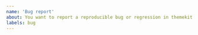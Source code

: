```yaml
---
name: 'Bug report'
about: You want to report a reproducible bug or regression in themekit.
labels: bug
---
```


